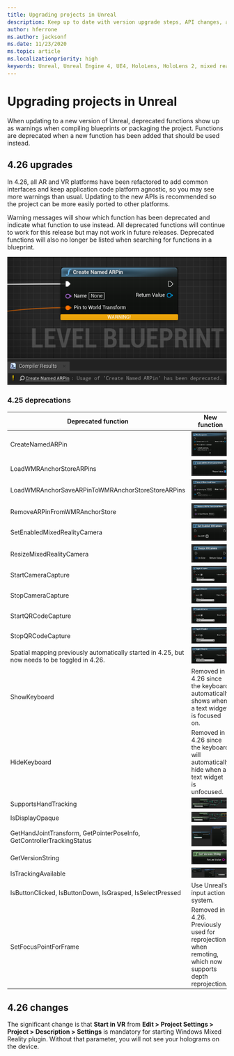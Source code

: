 ```yaml
---
title: Upgrading projects in Unreal
description: Keep up to date with version upgrade steps, API changes, and deprecations for your Unreal projects.
author: hferrone
ms.author: jacksonf
ms.date: 11/23/2020
ms.topic: article
ms.localizationpriority: high
keywords: Unreal, Unreal Engine 4, UE4, HoloLens, HoloLens 2, mixed reality, development, documentation, guides, features, mixed reality headset, windows mixed reality headset, virtual reality headset, porting, upgrading
---
```


# Upgrading projects in Unreal

When updating to a new version of Unreal, deprecated functions show up as warnings when compiling blueprints or packaging the project.  Functions are deprecated when a new function has been added that should be used instead. 

## 4.26 upgrades
 
In 4.26, all AR and VR platforms have been refactored to add common interfaces and keep application code platform agnostic, so you may see more warnings than usual.  Updating to the new APIs is recommended so the project can be more easily ported to other platforms.

Warning messages will show which function has been deprecated and indicate what function to use instead.  All deprecated functions will continue to work for this release but may not work in future releases.  Deprecated functions will also no longer be listed when searching for functions in a blueprint.

![Blueprint of the Create Named ARPin function](images/unreal-porting-img-01.png)

### 4.25 deprecations

| Deprecated function | New function |
| --- | --- |
| CreateNamedARPin | ![Blueprint of the Pin Component function](images/unreal-porting-img-02.png) |
| LoadWMRAnchorStoreARPins | ![Blueprint of the Load ARPins from Local Store function](images/unreal-porting-img-03.png) |
| LoadWMRAnchorSaveARPinToWMRAnchorStoreStoreARPins | ![Blueprint of the Save ARPin to Local Store function](images/unreal-porting-img-04.png) |
| RemoveARPinFromWMRAnchorStore | ![Blueprint of the Remove ARPin from Local Store function](images/unreal-porting-img-05.png) |
| SetEnabledMixedRealityCamera | ![Blueprint of the Set Enabled XRCamera function](images/unreal-porting-img-06.png) |
| ResizeMixedRealityCamera | ![Blueprint of the Resize XRCamera function](images/unreal-porting-img-07.png) |
| StartCameraCapture | ![Blueprint of the Toggle ARCapture function for starting camera capture](images/unreal-porting-img-08.png) |
| StopCameraCapture | ![Blueprint of the Toggle ARCapture function for stopping camera capture](images/unreal-porting-img-09.png) |
| StartQRCodeCapture | ![Blueprint of the Toggle ARCapture function for starting QR code capture](images/unreal-porting-img-10.png) |
| StopQRCodeCapture | ![Blueprint of the Toggle ARCapture function for stopping QR code capture](images/unreal-porting-img-11.png) |
| Spatial mapping previously automatically started in 4.25, but now needs to be toggled in 4.26. | ![Blueprint of the Toggle ARCapture function for enabling spatial mapping](images/unreal-porting-img-12.png) |
| ShowKeyboard | Removed in 4.26 since the keyboard automatically shows when a text widget is focused on. |
| HideKeyboard | Removed in 4.26 since the keyboard will automatically hide when a text widget is unfocused. |
| SupportsHandTracking | ![Blueprint of the Supports Hand Tracking property](images/unreal-porting-img-13.png) |
| IsDisplayOpaque | ![Blueprint of the IsDisplayOpaque property](images/unreal-porting-img-14.png) |
| GetHandJointTransform, GetPointerPoseInfo, GetControllerTrackingStatus | ![Blueprint of the Get Motion Controller Data function](images/unreal-porting-img-15.png) |
| GetVersionString | ![Blueprint of the Get Version String function](images/unreal-porting-img-16.png) |
| IsTrackingAvailable | ![Blueprint of the IsTrackingAvailable property](images/unreal-porting-img-17.png) |
| IsButtonClicked, IsButtonDown, IsGrasped, IsSelectPressed | Use Unreal’s input action system. |
| SetFocusPointForFrame | Removed in 4.26.  Previously used for reprojection when remoting, which now supports depth reprojection. |

## 4.26 changes

The significant change is that **Start in VR** from **Edit > Project Settings > Project > Description > Settings** is mandatory for starting Windows Mixed Reality plugin. Without that parameter, you will not see your holograms on the device.
